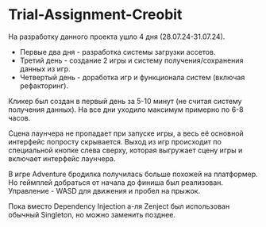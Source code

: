 # Trial-Assignment-Creobit
На разработку данного проекта ушло 4 дня (28.07.24-31.07.24).
- Первые два дня - разработка системы загрузки ассетов.
- Третий день - создание 2 игры и систему получения/сохранения данных из игр.
- Четвертый день - доработка игр и функционала систем (включая рефакторинг).

Кликер был создан в первый день за 5-10 минут (не считая систему получения данных).
На все дни уходило максимум примерно по 6-8 часов.

Сцена лаунчера не пропадает при запуске игры, а весь её основной интерфейс попросту скрывается. Выход из игр происходит по специальной кнопке слева сверху, которая выгружает сцену игры и включает интерфейс лаунчера.

В игре Adventure бродилка получилась больше похожей на платформер. Но геймплей добраться от начала до финиша был реализован. Управление - WASD для движения и пробел на прыжок.

Пока вместо Dependency Injection а-ля Zenject был использован обычный Singleton, но можно заменить позднее.
